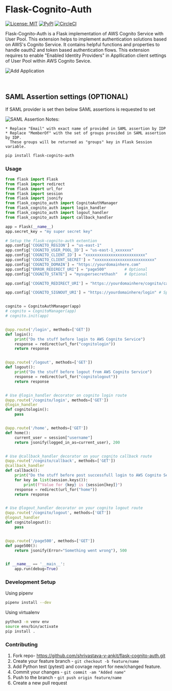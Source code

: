 # Flask-Cognito-Auth

[![License: MIT](https://img.shields.io/badge/License-MIT-yellow.svg)](https://opensource.org/licenses/MIT)
[![PyPI](https://img.shields.io/pypi/v/flask-cognito-auth.svg)](https://pypi.org/project/flask-cognito-auth)
[![CircleCI](https://circleci.com/gh/shrivastava-v-ankit/flask-cognito-auth.svg?style=svg)](https://circleci.com/gh/shrivastava-v-ankit/flask-cognito-auth)


Flask-Cognito-Auth is a Flask implementation of AWS Cognito Service with User Pool. This extension helps to implement authentication solutions based on AWS's Cognito Service. It contains helpful functions and properties to handle oauth2 and token based authentication flows.
This extension requires to enable "Enabled Identity Providers" in Appllication client settings of User Pool within AWS Cognito Sevice.

![Add Application](images/flask-cognito-auth.jpg)

</br>

## SAML Assertion settings  (OPTIONAL)
If SAML provider is set then below SAML assertions is requested to set

![SAML Assertion](images/saml-assertion.png)
Notes:

    * Replace "Email" with exact name of provided in SAML assertion by IDP
    * Replace "MemberOf" with the set of groups provided in SAML assertion by IDP.
      These groups will be returned as "groups" key in Flask Session variable.

```bash
pip install flask-cognito-auth
```

### Usage

```python
from flask import Flask
from flask import redirect
from flask import url_for
from flask import session
from flask import jsonify
from flask_cognito_auth import CognitoAuthManager
from flask_cognito_auth import login_handler
from flask_cognito_auth import logout_handler
from flask_cognito_auth import callback_handler

app = Flask(__name__)
app.secret_key = "my super secret key"

# Setup the flask-cognito-auth extention
app.config['COGNITO_REGION'] = "us-east-1"
app.config['COGNITO_USER_POOL_ID'] = "us-east-1_xxxxxxx"
app.config['COGNITO_CLIENT_ID'] = "xxxxxxxxxxxxxxxxxxxxxxxxxx"
app.config['COGNITO_CLIENT_SECRET'] = "xxxxxxxxxxxxxxxxxxxxxxxxxx"
app.config['COGNITO_DOMAIN'] = "https://yourdomainhere.com"
app.config["ERROR_REDIRECT_URI"] = "page500"        # Optional
app.config["COGNITO_STATE"] = "mysupersecrethash"   # Optional

app.config['COGNITO_REDIRECT_URI'] = "https://yourdomainhere/cognito/callback"  # Specify this url in Callback URLs section of Appllication client settings of User Pool within AWS Cognito Sevice. Post login application will redirect to this URL

app.config['COGNITO_SIGNOUT_URI'] = "https://yourdomainhere/login" # Specify this url in Sign out URLs section of Appllication client settings of User Pool within AWS Cognito Sevice. Post logout application will redirect to this URL


cognito = CognitoAuthManager(app)
# cognito = CognitoManager(app)
# cognito.init(app)


@app.route('/login', methods=['GET'])
def login():
    print("Do the stuff before login to AWS Cognito Service")
    response = redirect(url_for("cognitologin"))
    return response


@app.route('/logout', methods=['GET'])
def logout():
    print("Do the stuff before logout from AWS Cognito Service")
    response = redirect(url_for("cognitologout"))
    return response


# Use @login_handler decorator on cognito login route
@app.route('/cognito/login', methods=['GET'])
@login_handler
def cognitologin():
    pass


@app.route('/home', methods=['GET'])
def home():
    current_user = session["username"]
    return jsonify(logged_in_as=current_user), 200


# Use @callback_handler decorator on your cognito callback route
@app.route('/cognito/callback', methods=['GET'])
@callback_handler
def callback():
    print("Do the stuff before post successfull login to AWS Cognito Service")
    for key in list(session.keys()):
        print(f"Value for {key} is {session[key]}")
    response = redirect(url_for("home"))
    return response


# Use @logout_handler decorator on your cognito logout route
@app.route('/cognito/logout', methods=['GET'])
@logout_handler
def cognitologout():
    pass


@app.route('/page500', methods=['GET'])
def page500():
    return jsonify(Error="Something went wrong"), 500


if __name__ == '__main__':
    app.run(debug=True)
```



### Development Setup

Using pipenv
```bash
pipenv install --dev 
```
Using virtualenv
```bash
python3 -m venv env
source env/bin/activate
pip install .
```

### Contributing

1. Fork repo- https://github.com/shrivastava-v-ankit/flask-cognito-auth.git
2. Create your feature branch - `git checkout -b feature/name`
3. Add Python test (pytest) and covrage report for new/changed feature.
4. Commit your changes - `git commit -am "Added name"`
5. Push to the branch - `git push origin feature/name`
6. Create a new pull request
